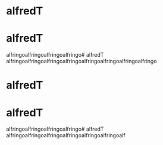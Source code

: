 # alfredT
# alfredT
alfringoalfringoalfringoalfringo# alfredT
alfringoalfringoalfringoalfringoalfringoalfringoalfringoalfringo

 
# alfredT
# alfredT
alfringoalfringoalfringoalfringo# alfredT
alfringoalfringoalfringoalfringoalfringoalfringoalf
 



